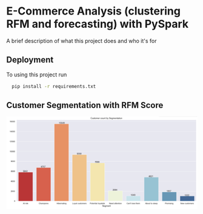 
# E-Commerce Analysis (clustering RFM and forecasting) with PySpark

A brief description of what this project does and who it's for




## Deployment

To using this project run

```bash
  pip install -r requirements.txt
```


## Customer Segmentation with RFM Score

![App Screenshot](https://github.com/dickyalsyah/Customer-Segmentation-with-RFM/blob/main/Image/Customer%20Segment.png)


